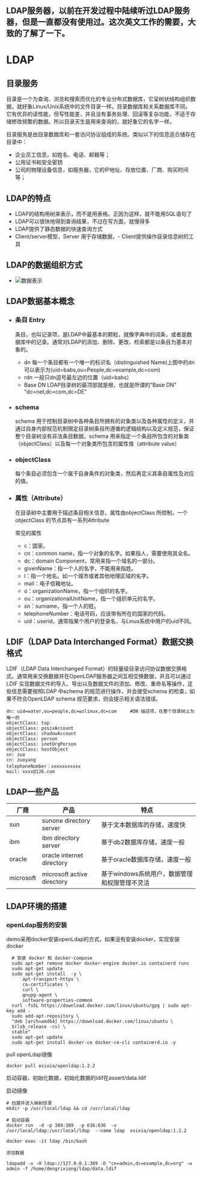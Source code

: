 ## LDAP服务器，以前在开发过程中陆续听过LDAP服务器，但是一直都没有使用过。这次英文工作的需要，大致的了解了一下。
# LDAP
 ## 目录服务
目录是一个为查询、浏览和搜索而优化的专业分布式数据库，它呈树状结构组织数据，就好象Linux/Unix系统中的文件目录一样。目录数据库和关系数据库不同，它有优异的读性能，但写性能差，并且没有事务处理、回滚等复杂功能，不适于存储修改频繁的数据。所以目录天生是用来查询的，就好象它的名字一样。

目录服务是由目录数据库和一套访问协议组成的系统。类似以下的信息适合储存在目录中：
   - 企业员工信息，如姓名、电话、邮箱等；
   - 公用证书和安全密钥
   - 公司的物理设备信息，如服务器，它的IP地址、存放位置、厂商、购买时间等；
 ## LDAP的特点
   - LDAP的结构用树来表示，而不是用表格。正因为这样，就不能用SQL语句了
   - LDAP可以很快地得到查询结果，不过在写方面，就慢得多
   - LDAP提供了静态数据的快速查询方式
   - Client/server模型，Server 用于存储数据，- Client提供操作目录信息树的工具
 ## LDAP的数据组织方式
- ![数据表示](./images/ldap_01.PNG)

 ## LDAP数据基本概念
 - ### 条目 Entry
    条目，也叫记录项，是LDAP中最基本的颗粒，就像字典中的词条，或者是数据库中的记录。通常对LDAP的添加、删除、更改、检索都是以条目为基本对象的。

    - dn 每一个条目都有一个唯一的标识名（distinguished Name)上图中的dn可以表示为(uid=babs,ou=People,dc=example,dc=com)
    - rdn 一般只dn逗号最左边的位置（uid=babs）
    - Base DN LDAP目录树的最顶部就是根，也就是所谓的“Base DN" "dc=net,dc=com,dc=DE"
  
- ### schema
    schema 用于控制目录树中各种条目所拥有的对象类以及各种属性的定义，并通过自身内部规范机制限定目录树条目所遵循的逻辑结构以及定义规范，保证整个目录树没有非法条目数据。schema 用来指定一个条目所包含的对象类（objectClass）以及每一个对象类所包含的属性值（attribute value）

- ###  objectClass 
    每个条目必须包含一个属于自身条件的对象类，然后再定义其条目属性及对应的值。


- ### 属性（Attribute）
    在目录树中主要用于描述条目相关信息，属性由objectClass 所控制，一个objectClass 的节点具有一系列Attribute

    常见的属性
    - c：国家。
    - cn：common name，指一个对象的名字。如果指人，需要使用其全名。
    - dc：domain Component，常用来指一个域名的一部分。
    - givenName：指一个人的名字，不能用来指姓。
    - l：指一个地名，如一个城市或者其他地理区域的名字。
    - mail：电子信箱地址。
    - o：organizationName，指一个组织的名字。
    - ou：organizationalUnitName，指一个组织单元的名字。
    - sn：surname，指一个人的姓。
    - telephoneNumber：电话号码，应该带有所在的国家的代码。
    - uid：userid，通常指某个用户的登录名，与Linux系统中用户的uid不同。

## LDIF（LDAP Data Interchanged Format）数据交换格式
 LDIF（LDAP Data Interchanged Format）的轻量级目录访问协议数据交换格式。通常用来交换数据并在OpenLDAP服务器之间互相交换数据，并且可以通过LDIF 实现数据文件的导入、导出以及数据文件的添加、修改、重命名等操作，这些信息需要按照LDAP 中schema 的规范进行操作，并会接受schema 的检查，如果不符合OpenLDAP schema 规范要求，则会提示相关语法错误。

 ```
 dn: uid=water,ou=people,dc=wzlinux,dc=com     #DN 描述项，在整个目录树上为唯一的  
objectClass: top 
objectClass: posixAccount  
objectClass: shadowAccount  
objectClass: person  
objectClass: inetOrgPerson  
objectClass: hostObject  
sn: zuo  
cn: zuoyang  
telephoneNumber：xxxxxxxxxxx  
mail: xxxx@126.com
 ```
## LDAP一些产品

|厂商|产品|特点|
| --- | --- | --- |
| sun | sunone directory server | 基于文本数据库的存储，速度快 |
| ibm | ibm directory server | 基于db2数据库存储，速度一般 |
| oracle | oracle internet directory | 基于oracle数据库存储，速度一般 |
| microsoft | microsoft active directory | 基于windows系统用户，数据管理和权限管理不灵活 |

## LDAP环境的搭建
  ### openLdap服务的安装
  demo采用docker安装openLdap的方式，如果没有安装docker，实现安装docker
  
  ```
    # 安装 docker 和 docker-compose
    sudo apt-get remove docker docker-engine docker.io containerd runc
    sudo apt-get update
    sudo apt-get install  -y \
        apt-transport-https \
        ca-certificates \
        curl \
        gnupg-agent \
        software-properties-common
    curl -fsSL https://download.docker.com/linux/ubuntu/gpg | sudo apt-key add -
    sudo add-apt-repository \
    "deb [arch=amd64] https://download.docker.com/linux/ubuntu \
    $(lsb_release -cs) \
    stable"
    sudo apt-get update
    sudo apt-get install docker-ce docker-ce-cli containerd.io -y
 ```

pull openLdap镜像

```
docker pull osixia/openldap:1.2.2
```

启动容器，初始化数据，初始化数据的ldif在assert/data.ldif

启动镜像
```
# 创建并进入映射目录
mkdir -p /usr/local/ldap && cd /usr/local/ldap

# 启动容器
docker run  -d -p 389:389  -p 636:636  -v /usr/local/ldap:/usr/local/ldap  --name ldap  osixia/openldap:1.2.2

docker exec -it ldap /bin/bash  

添加数据 

ldapadd -x -H ldap://127.0.0.1:389 -D "cn=admin,dc=example,dc=org" -w admin -f /home/dengrixiong/ldap/data.ldif 

```
